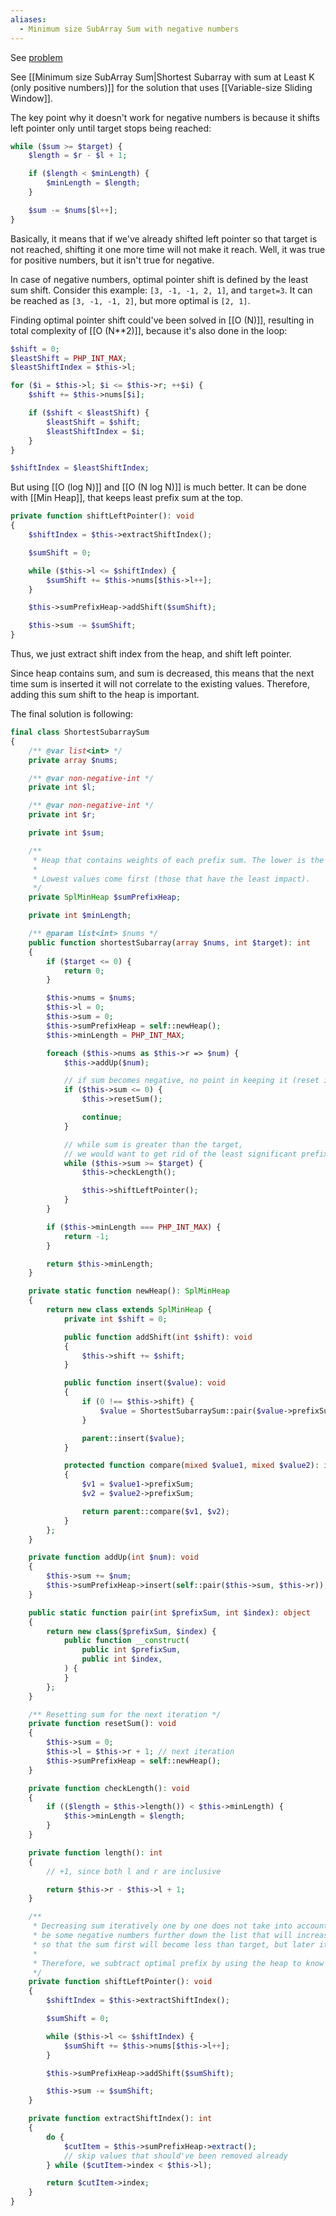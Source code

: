 ```yaml
---
aliases:
  - Minimum size SubArray Sum with negative numbers
---
```

See [problem](https://leetcode.com/problems/shortest-subarray-with-sum-at-least-k/description/)

See [[Minimum size SubArray Sum|Shortest Subarray with sum at Least K (only positive numbers)]] for the solution that uses [[Variable-size Sliding Window]].

The key point why it doesn't work for negative numbers is because it shifts left pointer only until target stops being reached:

```php
while ($sum >= $target) {
    $length = $r - $l + 1;

    if ($length < $minLength) {
        $minLength = $length;
    }

    $sum -= $nums[$l++];
}
```

Basically, it means that if we've already shifted left pointer so that target is not reached, shifting it one more time will not make it reach. Well, it was true for positive numbers, but it isn't true for negative.

In case of negative numbers, optimal pointer shift is defined by the least sum shift. Consider this example: `[3, -1, -1, 2, 1]`, and `target=3`. It can be reached as `[3, -1, -1, 2]`, but more optimal is `[2, 1]`.

Finding optimal pointer shift could've been solved in [[O (N)]], resulting in total complexity of [[O (N**2)]], because it's also done in the loop:

```php
$shift = 0;
$leastShift = PHP_INT_MAX;
$leastShiftIndex = $this->l;

for ($i = $this->l; $i <= $this->r; ++$i) {
	$shift += $this->nums[$i];

	if ($shift < $leastShift) {
		$leastShift = $shift;
		$leastShiftIndex = $i;
	}
}

$shiftIndex = $leastShiftIndex;
```

But using [[O (log N)]] and [[O (N log N)]] is much better. It can be done with [[Min Heap]], that keeps least prefix sum at the top.

```php
private function shiftLeftPointer(): void
{
    $shiftIndex = $this->extractShiftIndex();

    $sumShift = 0;

    while ($this->l <= $shiftIndex) {
        $sumShift += $this->nums[$this->l++];
    }

    $this->sumPrefixHeap->addShift($sumShift);

    $this->sum -= $sumShift;
}
```

Thus, we just extract shift index from the heap, and shift left pointer.

Since heap contains sum, and sum is decreased, this means that the next time sum is inserted it will not correlate to the existing values. Therefore, adding this sum shift to the heap is important.

The final solution is following:

```php
final class ShortestSubarraySum
{
    /** @var list<int> */
    private array $nums;

    /** @var non-negative-int */
    private int $l;

    /** @var non-negative-int */
    private int $r;

    private int $sum;

    /**
     * Heap that contains weights of each prefix sum. The lower is the value, the lower is the weight.
     *
     * Lowest values come first (those that have the least impact).
     */
    private SplMinHeap $sumPrefixHeap;

    private int $minLength;

    /** @param list<int> $nums */
    public function shortestSubarray(array $nums, int $target): int
    {
        if ($target <= 0) {
            return 0;
        }

        $this->nums = $nums;
        $this->l = 0;
        $this->sum = 0;
        $this->sumPrefixHeap = self::newHeap();
        $this->minLength = PHP_INT_MAX;

        foreach ($this->nums as $this->r => $num) {
            $this->addUp($num);

            // if sum becomes negative, no point in keeping it (reset it)
            if ($this->sum <= 0) {
                $this->resetSum();

                continue;
            }

            // while sum is greater than the target,
            // we would want to get rid of the least significant prefix (possibly one that has negative values)
            while ($this->sum >= $target) {
                $this->checkLength();

                $this->shiftLeftPointer();
            }
        }

        if ($this->minLength === PHP_INT_MAX) {
            return -1;
        }

        return $this->minLength;
    }

    private static function newHeap(): SplMinHeap
    {
        return new class extends SplMinHeap {
            private int $shift = 0;

            public function addShift(int $shift): void
            {
                $this->shift += $shift;
            }

            public function insert($value): void
            {
                if (0 !== $this->shift) {
                    $value = ShortestSubarraySum::pair($value->prefixSum + $this->shift, $value->index);
                }

                parent::insert($value);
            }

            protected function compare(mixed $value1, mixed $value2): int
            {
                $v1 = $value1->prefixSum;
                $v2 = $value2->prefixSum;

                return parent::compare($v1, $v2);
            }
        };
    }

    private function addUp(int $num): void
    {
        $this->sum += $num;
        $this->sumPrefixHeap->insert(self::pair($this->sum, $this->r));
    }

    public static function pair(int $prefixSum, int $index): object
    {
        return new class($prefixSum, $index) {
            public function __construct(
                public int $prefixSum,
                public int $index,
            ) {
            }
        };
    }

    /** Resetting sum for the next iteration */
    private function resetSum(): void
    {
        $this->sum = 0;
        $this->l = $this->r + 1; // next iteration
        $this->sumPrefixHeap = self::newHeap();
    }

    private function checkLength(): void
    {
        if (($length = $this->length()) < $this->minLength) {
            $this->minLength = $length;
        }
    }

    private function length(): int
    {
        // +1, since both l and r are inclusive

        return $this->r - $this->l + 1;
    }

    /**
     * Decreasing sum iteratively one by one does not take into account the fact that there might
     * be some negative numbers further down the list that will increase the sum (and therefore we'd not want to break)
     * so that the sum first will become less than target, but later it would've been compensated.
     *
     * Therefore, we subtract optimal prefix by using the heap to know what is the prefix of the least impact.
     */
    private function shiftLeftPointer(): void
    {
        $shiftIndex = $this->extractShiftIndex();

        $sumShift = 0;

        while ($this->l <= $shiftIndex) {
            $sumShift += $this->nums[$this->l++];
        }

        $this->sumPrefixHeap->addShift($sumShift);

        $this->sum -= $sumShift;
    }

    private function extractShiftIndex(): int
    {
        do {
            $cutItem = $this->sumPrefixHeap->extract();
            // skip values that should've been removed already
        } while ($cutItem->index < $this->l);

        return $cutItem->index;
    }
}
```

